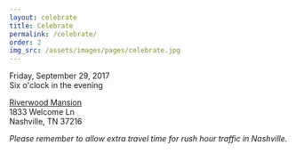 ```yaml
---
layout: celebrate
title: Celebrate
permalink: /celebrate/
order: 2
img_src: /assets/images/pages/celebrate.jpg
---
```

Friday, September 29, 2017   
Six o'clock in the evening

[Riverwood Mansion](http://www.riverwoodmansion.com/)   
1833 Welcome Ln    
Nashville, TN 37216

_Please remember to allow extra travel time for rush hour traffic in Nashville._
